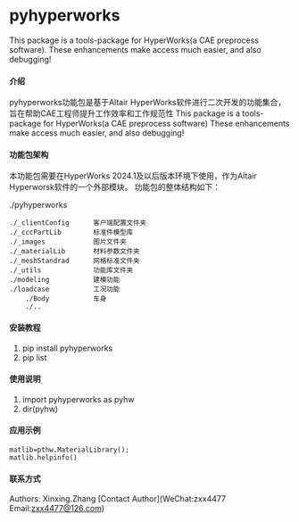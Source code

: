 # pyhyperworks
This package is a tools-package for HyperWorks(a CAE preprocess software). These enhancements make access much easier, and also debugging!


#### 介绍

pyhyperworks功能包是基于Altair HyperWorks软件进行二次开发的功能集合，旨在帮助CAE工程师提升工作效率和工作规范性
This package is a tools-package for HyperWorks(a CAE preprocess software)
These enhancements make access much easier, and also debugging!

#### 功能包架构

本功能包需要在HyperWorks 2024.1及以后版本环境下使用，作为Altair Hyperworsk软件的一个外部模块。
功能包的整体结构如下：

./pyhyperworks

    ./_clientConfig      客户端配置文件夹
    ./_cccPartLib        标准件模型库
    ./_images            图片文件夹
    ./_materialLib       材料参数文件夹
    ./_meshStandrad      网格标准文件夹
    ./_utils             功能库文件夹
    ./modeling           建模功能
    ./loadcase           工况功能
        ./Body           车身
        ./..

#### 安装教程

1. pip install pyhyperworks
2. pip list

#### 使用说明

1. import pyhyperworks as pyhw
2. dir(pyhw)

#### 应用示例

    matlib=pthw.MaterialLibrary();
    matlib.helpinfo()

#### 联系方式

Authors: Xinxing.Zhang
[Contact Author](WeChat:zxx4477 Email:zxx4477@126.com)

